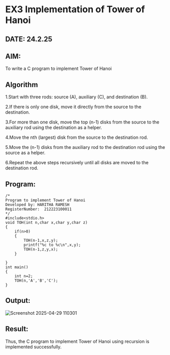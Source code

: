 # EX3 Implementation of Tower of Hanoi
## DATE: 24.2.25
## AIM:
To write a C program to implement Tower of Hanoi

## Algorithm
1.Start with three rods: source (A), auxiliary (C), and destination (B).

2.If there is only one disk, move it directly from the source to the destination.

3.For more than one disk, move the top (n-1) disks from the source to the auxiliary rod using the destination as a helper.

4.Move the nth (largest) disk from the source to the destination rod.

5.Move the (n-1) disks from the auxiliary rod to the destination rod using the source as a helper.

6.Repeat the above steps recursively until all disks are moved to the destination rod.   

## Program:
```
/*
Program to implement Tower of Hanoi
Developed by: HARITHA RAMESH
RegisterNumber:  212223100011
*/
#include<stdio.h>
void TOH(int n,char x,char y,char z)
{
    if(n>0)
    {
        TOH(n-1,x,z,y);
        printf("%c to %c\n",x,y);
        TOH(n-1,z,y,x);
    }
    
}
int main()
{
    int n=2;
    TOH(n,'A','B','C');
}
```

## Output:
![Screenshot 2025-04-29 110301](https://github.com/user-attachments/assets/efccdba7-6c02-49da-9b24-69250b86bd83)



## Result:
Thus, the C program to implement Tower of Hanoi using recursion is implemented successfully.

